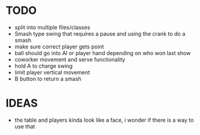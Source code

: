 # TODO
- split into multiple files/classes
- Smash type swing that requires a pause and using the crank to do a smash
- make sure correct player gets point
- ball should go into AI or player hand depending on who won last show
- coworker movement and serve functionality
- hold A to charge swing
- limit player vertical movement
- B button to return a smash

# IDEAS
- the table and players kinda look like a face, i wonder if there is a way to use that